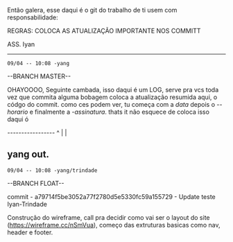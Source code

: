 Então galera, esse daqui é o git do trabalho de ti usem com responsabilidade:

REGRAS: COLOCA AS ATUALIZAÇÃO IMPORTANTE NOS COMMITT

ASS. Iyan

-----------------------------------------------------

    09/04 -- 10:08 -yang

--BRANCH MASTER--

OHAYOOOO, 
Seguinte cambada, isso daqui é um LOG, serve pra vcs toda vez que commita alguma bobagem coloca a atualização resumida aqui, o códgo do commit. como ces podem ver, tu começa com a *data* depois o *--horario* e finalmente a *-assinatura*. thats it
não esquece de coloca isso daqui ó

*-----------------*
^
|
|

yang out.
----------------------------------------------------
    09/04 -- 10:08 -yang/trindade

--BRANCH FLOAT--

commit - a79714f5be3052a77f2780d5e5330fc59a155729 - Update teste Iyan-Trindade

Construção do wireframe, call pra decidir como vai ser o layout do site (https://wireframe.cc/nSmVua), começo das extruturas basicas como nav, header e footer.